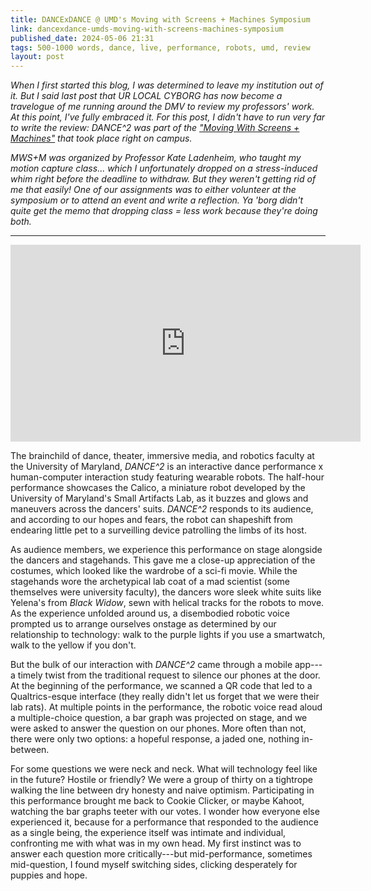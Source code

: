 ```yaml
---
title: DANCExDANCE @ UMD's Moving with Screens + Machines Symposium
link: dancexdance-umds-moving-with-screens-machines-symposium
published_date: 2024-05-06 21:31
tags: 500-1000 words, dance, live, performance, robots, umd, review
layout: post
---
```

*When I first started this blog, I was determined to leave my institution out of it. But I said last post that UR LOCAL CYBORG has now become a travelogue of me running around the DMV to review my professors' work. At this point, I've fully embraced it. For this post, I didn't have to run very far to write the review: DANCE^2 was part of the ["Moving With Screens + Machines"](https://arts.umd.edu/moving-screens-machines) that took place right on campus.*

*MWS+M was organized by Professor Kate Ladenheim, who taught my motion capture class... which I unfortunately dropped on a stress-induced whim right before the deadline to withdraw. But they weren't getting rid of me that easily! One of our assignments was to either volunteer at the symposium or to attend an event and write a reflection. Ya 'borg didn't quite get the memo that dropping class = less work because they're doing both.*

---

<iframe width="560" height="315" src="https://www.youtube.com/embed/QAyNIxWLHjc?si=nk8EfWgpULi93UMZ" title="YouTube video player" frameborder="0" allow="accelerometer; autoplay; clipboard-write; encrypted-media; gyroscope; picture-in-picture; web-share" referrerpolicy="strict-origin-when-cross-origin" allowfullscreen></iframe>

The brainchild of dance, theater, immersive media, and robotics faculty at the University of Maryland, *DANCE^2* is an interactive dance performance x human-computer interaction study featuring wearable robots. The half-hour performance showcases the Calico, a miniature robot developed by the University of Maryland's Small Artifacts Lab, as it buzzes and glows and maneuvers across the dancers' suits. *DANCE^2* responds to its audience, and according to our hopes and fears, the robot can shapeshift from endearing little pet to a surveilling device patrolling the limbs of its host.

As audience members, we experience this performance on stage alongside the dancers and stagehands. This gave me a close-up appreciation of the costumes, which looked like the wardrobe of a sci-fi movie. While the stagehands wore the archetypical lab coat of a mad scientist (some themselves were university faculty), the dancers wore sleek white suits like Yelena's from *Black Widow*, sewn with helical tracks for the robots to move. As the experience unfolded around us, a disembodied robotic voice prompted us to arrange ourselves onstage as determined by our relationship to technology: walk to the purple lights if you use a smartwatch, walk to the yellow if you don't.

But the bulk of our interaction with *DANCE^2* came through a mobile app---a timely twist from the traditional request to silence our phones at the door. At the beginning of the performance, we scanned a QR code that led to a Qualtrics-esque interface (they really didn't let us forget that we were their lab rats). At multiple points in the performance, the robotic voice read aloud a multiple-choice question, a bar graph was projected on stage, and we were asked to answer the question on our phones. More often than not, there were only two options: a hopeful response, a jaded one, nothing in-between.

For some questions we were neck and neck. What will technology feel like in the future? Hostile or friendly? We were a group of thirty on a tightrope walking the line between dry honesty and naive optimism. Participating in this performance brought me back to Cookie Clicker, or maybe Kahoot, watching the bar graphs teeter with our votes. I wonder how everyone else experienced it, because for a performance that responded to the audience as a single being, the experience itself was intimate and individual, confronting me with what was in my own head. My first instinct was to answer each question more critically---but mid-performance, sometimes mid-question, I found myself switching sides, clicking desperately for puppies and hope.